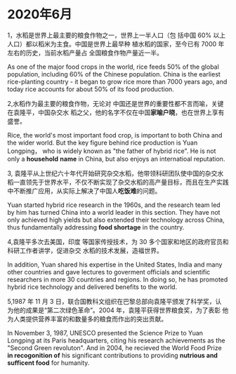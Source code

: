 # 2020年6月

1，水稻是世界上最主要的粮食作物之一，世界上一半人口（包 括中国 60% 以上人口）都以稻米为主食。中国是世界上最早种 植水稻的国家，至今已有 7000 年左右的历史，当前水稻产量占 全国粮食作物产量近一半。

As one of the major food crops in the world, rice feeds 50% of the global population, including 60% of the Chinese population. China is the earliest rice-planting country - it began to grow rice more than 7000 years ago, and today rice accounts for about 50% of its food production.

2,水稻作为最主要的粮食作物，无论对 中国还是世界的重要性都不言而喻，关键在袁隆平，中国杂交水 稻之父，他的名字不仅在中国**家喻户晓**，也在世界上享有盛誉。

Rice, the world's most important food crop, is important to both China and the wider world. But the key figure behind rice production is Yuan Longping， who is widely known as "the father of hybrid rice". He is not only a **household** **name** in China, but also enjoys an internatioal reputation.

3, 袁隆平从上世纪六十年代开始研究杂交水稻，他带领科研团队使中国的杂交水 稻一直领先于世界水平，不仅不断实现了杂交水稻的高产量目标，而且在生产实践 中不断推广应用，从实际上解决了中国人**吃饭难**的问题。

Yuan started hybrid rice research in the 1960s, and the research team led by him has turned China into a world leader in this section. They have not only achieved high yields but also extended their technology across China, thus fundamentally addressing **food shortage** in the country.

4,袁隆平多次去美国，印度 等国家传授技术，为 30 多个国家和地区的政府官员和科研工作者讲学，促进杂交 水稻的技术发展，造福世界。

In addition, Yuan shared his expertise in the United States, India and many other countries and gave lectures to goverment officials and scientific researchers in more 30 countries and regions. In doing so, he has promoted hybrid rice technology and delivered benefits to the world.

5,1987 年 11 月 3 日，联合国教科文组织在巴黎总部向袁隆平颁发了科学奖，认 为他的成果是“第二次绿色革命”。2004 年，袁隆平获得世界粮食奖，为了表彰 他为人类提供营养丰富的和数量多的粮食而作出的突出贡献。

In November 3, 1987, UNESCO presented the Science Prize to Yuan Longping at its Paris headquarters, citing his research achievements as the "Second Green revoluton". And in 2004, he recieved the World Food Prize **in recogonition of** his significant contributions to providing **nutrious and sufficent food** for humanity.



